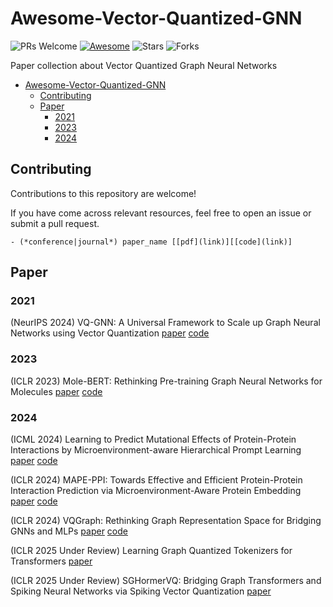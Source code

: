 # Awesome-Vector-Quantized-GNN

![PRs Welcome](https://img.shields.io/badge/PRs-Welcome-green)  [![Awesome](https://awesome.re/badge.svg)](https://awesome.re) ![Stars](https://img.shields.io/github/stars/jingbo02/Awesome-Vector-Quantized-GNN?color=yellow)  ![Forks](https://img.shields.io/github/forks/jingbo02/Awesome-Vector-Quantized-GNN?color=blue&label=Fork)

Paper collection about Vector Quantized Graph Neural Networks



- [Awesome-Vector-Quantized-GNN](#Awesome-Vector-Quantized-GNN)
  - [Contributing](#contributing)
  - [Paper](#paper)
    - [2021](#2021)
    - [2023](#2023)
    - [2024](#2024)


## Contributing

Contributions to this repository are welcome!

If you have come across relevant resources, feel free to open an issue or submit a pull request.

```
- (*conference|journal*) paper_name [[pdf](link)][[code](link)]
```



## Paper

### 2021

(NeurIPS 2024) VQ-GNN: A Universal Framework to Scale up Graph Neural Networks using Vector Quantization [paper](https://arxiv.org/abs/2110.14363) [code](https://github.com/devnkong/VQ-GNN)

### 2023

(ICLR 2023) Mole-BERT: Rethinking Pre-training Graph Neural Networks for Molecules [paper](https://openreview.net/pdf?id=jevY-DtiZTR) [code](https://github.com/junxia97/Mole-BERT)

### 2024

(ICML 2024) Learning to Predict Mutational Effects of Protein-Protein Interactions by Microenvironment-aware Hierarchical Prompt Learning [paper](https://arxiv.org/pdf/2405.10348) [code](https://github.com/LirongWu/Prompt-DDG)

(ICLR 2024) MAPE-PPI: Towards Effective and Efficient Protein-Protein Interaction Prediction via Microenvironment-Aware Protein Embedding [paper](https://openreview.net/forum?id=itGkF993gz) [code](https://github.com/LirongWu/MAPE-PPI)

(ICLR 2024) VQGraph: Rethinking Graph Representation Space for Bridging GNNs and MLPs [paper](https://arxiv.org/abs/2308.02117) [code](https://github.com/YangLing0818/VQGraph)

(ICLR 2025 Under Review)  Learning Graph Quantized Tokenizers for Transformers [paper](https://openreview.net/forum?id=oYSsbY3G4o)

(ICLR 2025 Under Review) SGHormerVQ: Bridging Graph Transformers and Spiking Neural Networks via Spiking Vector Quantization [paper](https://openreview.net/forum?id=I0mQlersGk)


